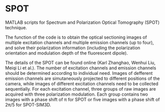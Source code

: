 # SPOT
MATLAB scripts for Spectrum and Polarization Optical Tomography (SPOT) technique.

The function of the code is to obtain the optical sectioning images of multiple excitation channels and multiple emission channels (up to four), and solve their polarization information (including the polarization orientation and modulation depth of the fluorescent dipole).

The details of the SPOT can be found online (Karl Zhanghao, Wenhui Liu, Meiqi Li et al.). The number of excitation channels and emission channels should be determined according to individual need. Images of defferent emission channels are simutaneously projected to different positions of the camera, while images of different excitation channels need to be collected sequentially. For each excitation channel, three groups of raw images are acquired with three polarization modulation. Each group contains two images with a phase shift of π for SPOT or five images with a phase shift of 2π/5 for SPOT-SIM3D.
